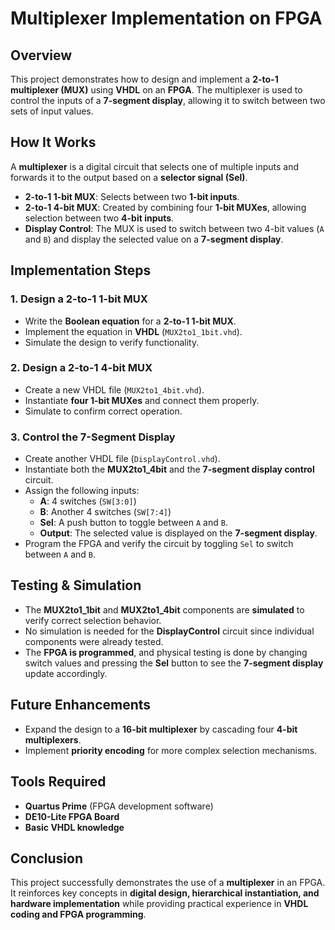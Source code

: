 # Multiplexer Implementation on FPGA

## Overview
This project demonstrates how to design and implement a **2-to-1 multiplexer (MUX)** using **VHDL** on an **FPGA**. The multiplexer is used to control the inputs of a **7-segment display**, allowing it to switch between two sets of input values.

## How It Works
A **multiplexer** is a digital circuit that selects one of multiple inputs and forwards it to the output based on a **selector signal (Sel)**.

- **2-to-1 1-bit MUX**: Selects between two **1-bit inputs**.
- **2-to-1 4-bit MUX**: Created by combining four **1-bit MUXes**, allowing selection between two **4-bit inputs**.
- **Display Control**: The MUX is used to switch between two 4-bit values (`A` and `B`) and display the selected value on a **7-segment display**.

## Implementation Steps

### 1. Design a 2-to-1 1-bit MUX
- Write the **Boolean equation** for a **2-to-1 1-bit MUX**.
- Implement the equation in **VHDL** (`MUX2to1_1bit.vhd`).
- Simulate the design to verify functionality.

### 2. Design a 2-to-1 4-bit MUX
- Create a new VHDL file (`MUX2to1_4bit.vhd`).
- Instantiate **four 1-bit MUXes** and connect them properly.
- Simulate to confirm correct operation.

### 3. Control the 7-Segment Display
- Create another VHDL file (`DisplayControl.vhd`).
- Instantiate both the **MUX2to1_4bit** and the **7-segment display control** circuit.
- Assign the following inputs:
  - **A**: 4 switches (`SW[3:0]`)
  - **B**: Another 4 switches (`SW[7:4]`)
  - **Sel**: A push button to toggle between `A` and `B`.
  - **Output**: The selected value is displayed on the **7-segment display**.
- Program the FPGA and verify the circuit by toggling `Sel` to switch between `A` and `B`.

## Testing & Simulation
- The **MUX2to1_1bit** and **MUX2to1_4bit** components are **simulated** to verify correct selection behavior.
- No simulation is needed for the **DisplayControl** circuit since individual components were already tested.
- The **FPGA is programmed**, and physical testing is done by changing switch values and pressing the **Sel** button to see the **7-segment display** update accordingly.

## Future Enhancements
- Expand the design to a **16-bit multiplexer** by cascading four **4-bit multiplexers**.
- Implement **priority encoding** for more complex selection mechanisms.

## Tools Required
- **Quartus Prime** (FPGA development software)
- **DE10-Lite FPGA Board**
- **Basic VHDL knowledge**

## Conclusion
This project successfully demonstrates the use of a **multiplexer** in an FPGA. It reinforces key concepts in **digital design, hierarchical instantiation, and hardware implementation** while providing practical experience in **VHDL coding and FPGA programming**.
